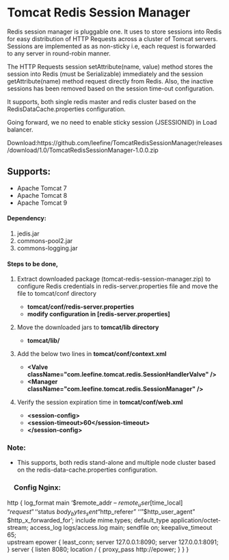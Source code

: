 <div class="expandable unchanged js-expandable rich-diff-level-zero">
    <h1 class="unchanged rich-diff-level-one">Tomcat Redis Session Manager</h1>
    <p class="unchanged rich-diff-level-one">Redis session manager is pluggable one. It uses to store sessions into Redis for easy distribution of HTTP Requests across a cluster of Tomcat servers. Sessions are implemented as as non-sticky i.e, each request is forwarded to any server in round-robin manner.</p>
    <p class="unchanged rich-diff-level-one">The HTTP Requests session setAttribute(name, value) method stores the session into Redis (must be Serializable) immediately and the session getAttribute(name) method request directly from Redis. Also, the inactive sessions has been removed based on the session time-out configuration.</p>
    <p class="unchanged rich-diff-level-one">It supports, both single redis master and redis cluster based on the RedisDataCache.properties configuration.</p>
    <p class="unchanged rich-diff-level-one">Going forward, we no need to enable sticky session (JSESSIONID) in Load balancer.</p>    
    <p class="unchanged rich-diff-level-one">Download:https://github.com/leefine/TomcatRedisSessionManager/releases/download/1.0/TomcatRedisSessionManager-1.0.0.zip
    </p>
    <h2 class="unchanged rich-diff-level-one">Supports:</h2>
    <ul class="unchanged rich-diff-level-one">
        <li class="unchanged">Apache Tomcat 7</li>
        <li class="unchanged">Apache Tomcat 8</li>
        <li class="unchanged">Apache Tomcat 9</li>
    </ul>
    <h4 class="unchanged rich-diff-level-one">Dependency:</h4>
    <ol class="unchanged rich-diff-level-one">
        <li class="unchanged">jedis.jar</li>
        <li class="unchanged">commons-pool2.jar</li>
        <li class="unchanged">commons-logging.jar</li>
    </ol>
    <h4 class="unchanged rich-diff-level-one">Steps to be done,</h4>
    <ol class="unchanged rich-diff-level-one">
        <li class="unchanged">
            <p class="unchanged">Extract downloaded package (tomcat-redis-session-manager.zip) to configure Redis credentials in redis-server.properties file and move the file to tomcat/conf directory</p>
            <ul class="unchanged">
                <li class="unchanged"><strong>tomcat/conf/redis-server.properties</strong></li>
                <li class="unchanged"><strong>modify configuration in [redis-server.properties]</strong></li>
            </ul>
        </li>
        <li class="unchanged">
            <p class="unchanged">Move the downloaded jars to <b>tomcat/lib directory</b></p>
            <ul class="unchanged">
                <li class="unchanged"><strong>tomcat/lib/</strong></li>
            </ul>
        </li>
        <li class="unchanged">
            <p class="unchanged">Add the below two lines in  <b>tomcat/conf/context.xml</b></p>
            <ul class="unchanged">
                <li class="unchanged"><strong>&lt;Valve className="com.leefine.tomcat.redis.SessionHandlerValve" /&gt;</strong></li>
                <li class="unchanged"><strong>&lt;Manager className="com.leefine.tomcat.redis.SessionManager" /&gt;</strong></li>
            </ul>
        </li>
        <li class="unchanged">
            <p class="unchanged">Verify the session expiration time in <b>tomcat/conf/web.xml</b></p>
            <ul class="unchanged">
                <li class="unchanged"><strong>&lt;session-config&gt;</strong></li>
                <li class="unchanged"><strong>&lt;session-timeout&gt;60&lt;/session-timeout&gt;</strong></li>
                <li class="unchanged"><strong>&lt;/session-config&gt;</strong></li>
            </ul>
        </li>
    </ol>
    <h3 class="unchanged rich-diff-level-one">
      Note:</h3>
    <ul class="unchanged rich-diff-level-one">
        <li class="unchanged">This supports, both redis stand-alone and multiple node cluster based on the redis-data-cache.properties configuration.</li>
    </ul>
     <h3 class="unchanged rich-diff-level-one">
      Config Nginx:</h3>      


http {
    log_format main ‘$remote_addr – $remote_user [$time_local] “$request” ‘‘$status $body_bytes_sent “$http_referer” ‘‘”$http_user_agent” $http_x_forwarded_for’;
    include       mime.types;
    default_type  application/octet-stream;
	access_log    logs/access.log  main;
	sendfile      on;
	keepalive_timeout  65;	
    upstream epower {
	least_conn;
        server 127.0.0.1:8090;
        server 127.0.0.1:8091;
    }
    server {
        listen 8080;
        location / {
            proxy_pass http://epower;
        }
    }
}
</div>
